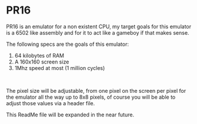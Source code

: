 # PR16

PR16 is an emulator for a non existent CPU, my target goals for this emulator is a 6502 like assembly and for it to act like a gameboy if that makes sense.

The following specs are the goals of this emulator:
1) 64 kilobytes of RAM
2) A 160x160 screen size
3) 1Mhz speed at most (1 million cycles)

<br>

The pixel size will be adjustable, from one pixel on the screen per pixel for the emulator all the way up to 8x8 pixels, of course you will be able to adjust those values via a header file.

This ReadMe file will be expanded in the near future.